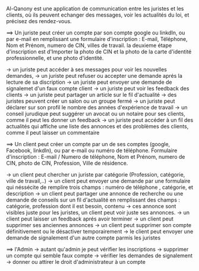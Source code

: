 
Al-Qanony est une application de communication entre les juristes et les clients, 
où ils peuvent echanger des messages, voir les actualités du loi, et précisez des rendez-vous.

==> Un juriste peut créer un compte par son compte google ou linkdIn, ou par e-mail en remplissant une formulaire d'inscription :
E-mail, Téléphone, Nom et Prénom, numero de CIN, villes de travail.
la deuxieme étape d'inscription est d'Importer la photo de CIN et la photo de la carte d'identité professionnelle, et une photo d'identité.

-> un juriste peut accéder à ses messages pour voir les nouvelles demandes,
-> un juriste peut refuser ou accepter une demande aprés la lecture de sa discription
-> un juriste peut envoyer une demande de signalemet d'un faux compte client
-> un juriste peut voir les feedback des clients
-> un juriste peut partager un article sur le fil d'actualité 
-> des juristes peuvent créer un salon ou un groupe fermé 
-> un juriste peut déclarer sur son profil le nombre des années d'expérience de travail
-> un conseil jurudique peut suggérer un avocat ou un notaire pour ses clients, comme il peut les donner un feedback 
-> un juriste peut accéder à un fil des actualités qui affiche une liste des annonces et des problèmes des clients, comme il peut laisser un commentaire

==> Un client peut créer un compte par un de ses comptes (google, Facebook, linkdIn), ou par e-mail ou numéro de téléphone.
Formulaire d'inscription : 
E-mail / Numero de téléphone, Nom et Prénom, numero de CIN, photo de CIN, Profession, Ville de résidence.

-> un client peut chercher un juriste par catégorie (Profession, catégorie, ville de travail,..)
-> un client peut envoyer une demande par une formulaire qui néssécite de remplire trois champs : numéro de téléphone , catégorie, et description
-> un client peut partager une annonce de recherche ou une demande de conseils sur un fil d'actualité en remplissant des champs : catégorie, profession dont il est besoin, contenu
-> ces annonce sont visibles juste pour les juristes, un client peut voir juste ses annonces.
-> un client peut laisser un feedback aprés avoir terminer 
-> un client peut supprimer ses anciennes annonces 
-> un client peut supprimer son compte définitivement ou le désactiver temporairement 
-> le client peut envoyer une demande de signalement d'un autre compte parmis les juristes 

==> l'Admin
-> autant qu'admin je peut vérifier les inscriptions 
-> supprimer un compte qui semble faux compte 
-> vérifier les demandes de signalement 
-> donner ou attirer le droit d'administrateur à un compte
